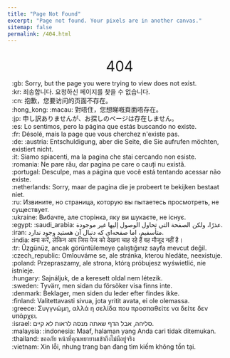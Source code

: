 ```yaml
---
title: "Page Not Found"
excerpt: "Page not found. Your pixels are in another canvas."
sitemap: false
permalink: /404.html
---
```


<br>

<center>
<span style="font-size: xx-large;">404</span>
</center>

<div style="display: flex; justify-content: center;">
    <div style="border: 0; padding: 10px; text-align: left;">
        :gb: Sorry, but the page you were trying to view does not exist.
        <br>
        :kr: 죄송합니다. 요청하신 페이지를 찾을 수 없습니다.
        <br>
        :cn: 抱歉，您要访问的页面不存在。
        <br>
        :hong_kong: :macau: 對唔住，您想睇嘅頁面唔存在。
        <br>
        :jp: 申し訳ありませんが、お探しのページは存在しません。
        <br>
        :es: Lo sentimos, pero la página que estás buscando no existe.
        <br>
        :fr: Désolé, mais la page que vous cherchez n'existe pas.
        <br>
        :de: :austria: Entschuldigung, aber die Seite, die Sie aufrufen möchten, existiert nicht.
        <br>
        :it: Siamo spiacenti, ma la pagina che stai cercando non esiste.
        <br>
        :romania: Ne pare rău, dar pagina pe care o cauți nu există.
        <br>
        :portugal: Desculpe, mas a página que você está tentando acessar não existe.
        <br>
        :netherlands: Sorry, maar de pagina die je probeert te bekijken bestaat niet.
        <br>
        :ru: Извините, но страница, которую вы пытаетесь просмотреть, не существует.
        <br>
        :ukraine: Вибачте, але сторінка, яку ви шукаєте, не існує.
        <br>
        :egypt: :saudi_arabia: عذرًا، ولكن الصفحة التي تحاول الوصول إليها غير موجودة.
        <br>
        :iran: متأسفیم، اما صفحه‌ای که دنبال آن هستید وجود ندارد.
        <br>
        :india: क्षमा करें, लेकिन आप जिस पेज को देखना चाह रहे हैं वह मौजूद नहीं है।
        <br>
        :tr: Üzgünüz, ancak görüntülemeye çalıştığınız sayfa mevcut değil.
        <br>
        :czech_republic: Omlouváme se, ale stránka, kterou hledáte, neexistuje.
        <br>
        :poland: Przepraszamy, ale strona, którą próbujesz wyświetlić, nie istnieje.
        <br>
        :hungary: Sajnáljuk, de a keresett oldal nem létezik.
        <br>
        :sweden: Tyvärr, men sidan du försöker visa finns inte.
        <br>
        :denmark: Beklager, men siden du leder efter findes ikke.
        <br>
        :finland: Valitettavasti sivua, jota yritit avata, ei ole olemassa.
        <br>
        :greece: Συγγνώμη, αλλά η σελίδα που προσπαθείτε να δείτε δεν υπάρχει.
        <br>
        :israel: סליחה, אבל הדף שאתה מנסה לראות לא קיים.
        <br>
        :malaysia: :indonesia: Maaf, halaman yang Anda cari tidak ditemukan.
        <br>
        :thailand: ขออภัย หน้าที่คุณพยายามเข้าถึงไม่มีอยู่จริง
        <br>
        :vietnam: Xin lỗi, nhưng trang bạn đang tìm kiếm không tồn tại.
    </div>
</div>